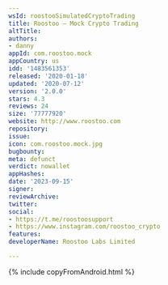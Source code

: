 ```yaml
---
wsId: roostooSimulatedCryptoTrading
title: Roostoo – Mock Crypto Trading
altTitle: 
authors:
- danny
appId: com.roostoo.mock
appCountry: us
idd: '1483561353'
released: '2020-01-18'
updated: '2020-07-12'
version: '2.0.0'
stars: 4.3
reviews: 24
size: '77777920'
website: http://www.roostoo.com
repository: 
issue: 
icon: com.roostoo.mock.jpg
bugbounty: 
meta: defunct
verdict: nowallet
appHashes: 
date: '2023-09-15'
signer: 
reviewArchive: 
twitter: 
social:
- https://t.me/roostoosupport
- https://www.instagram.com/roostoo_crypto
features: 
developerName: Roostoo Labs Limited

---
```


{% include copyFromAndroid.html %}
